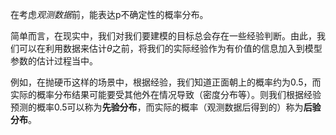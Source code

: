 在考虑*观测数据*前，能表达p不确定性的概率分布。

简单而言，在现实中，我们对我们要建模的目标总会存在一些经验判断。由此，我们可以在利用数据来估计$\theta$之前，将我们的实际经验作为有价值的信息加入到模型参数的估计过程当中。

例如，在抛硬币这样的场景中，根据经验，我们知道正面朝上的概率约为0.5，而实际的概率分布结果可能要受其他外在情况导致（密度分布等）。则我们根据经验预测的概率0.5可以称为**先验分布**，而实际的概率（观测数据后得到的）称为**后验分布**。